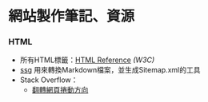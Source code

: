 # 網站製作筆記、資源

### HTML

- 所有HTML標籤：[HTML Reference](https://www.w3schools.com/tags/default.asp) *(W3C)*
- [ssg](https://www.romanzolotarev.com/ssg.html)
  用來轉換Markdown檔案，並生成Sitemap.xml的工具
- Stack Overflow：
  - [翻轉網頁捲動方向](https://stackoverflow.com/questions/24639103/changing-vertical-scroll-to-horizontal)

